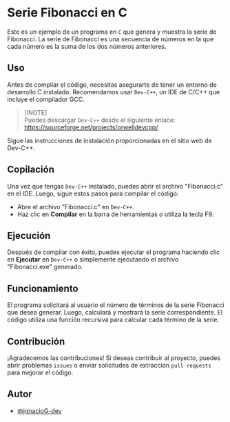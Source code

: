 
# Serie Fibonacci en C

Este es un ejemplo de un programa en `C` que genera y muestra la serie de Fibonacci. La serie de Fibonacci es una secuencia de números en la que cada número es la suma de los dos números anteriores. 



## Uso

Antes de compilar el código, necesitas asegurarte de tener un entorno de desarrollo C instalado. Recomendamos usar `Dev-C++`, un IDE de C/C++ que incluye el compilador GCC. 

> [!NOTE]\
> Puedes descargar `Dev-C++` desde el siguiente enlace: https://sourceforge.net/projects/orwelldevcpp/.

Sigue las instrucciones de instalación proporcionadas en el sitio web de Dev-C++.


## Copilación

Una vez que tengas `Dev-C++` instalado, puedes abrir el archivo "Fibonacci.c" en el IDE. Luego, sigue estos pasos para compilar el código:

- Abre el archivo "Fibonacci.c" en `Dev-C++`.
- Haz clic en **Compilar** en la barra de herramientas o utiliza la tecla F9.
## Ejecución

Después de compilar con éxito, puedes ejecutar el programa haciendo clic en **Ejecutar** en `Dev-C++` o simplemente ejecutando el archivo "Fibonacci.exe" generado.
## Funcionamiento

El programa solicitará al usuario el número de términos de la serie Fibonacci que desea generar. Luego, calculará y mostrará la serie correspondiente. El código utiliza una función recursiva para calcular cada término de la serie.

## Contribución

¡Agradecemos las contribuciones! Si deseas contribuir al proyecto, puedes abrir problemas `issues` o enviar solicitudes de extracción `pull requests` para mejorar el código.

## Autor

- [@ignacioG-dev](https://github.com/ignacioG-dev)

